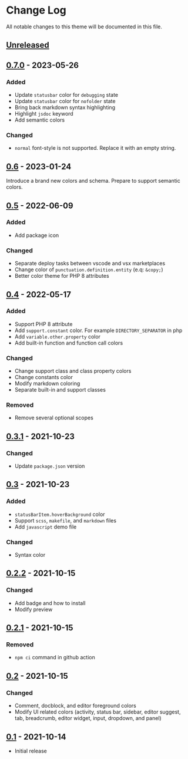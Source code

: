# Change Log
All notable changes to this theme will be documented in this file.

## [Unreleased]


## [0.7.0] - 2023-05-26
  ### Added
  - Update `statusbar` color for `debugging` state
  - Update `statusbar` color for `nofolder` state
  - Bring back markdown syntax highlighting
  - Highlight `jsdoc` keyword
  - Add semantic colors

  ### Changed
  - `normal` font-style is not supported. Replace it with an empty string.


## [0.6] - 2023-01-24
Introduce a brand new colors and schema. Prepare to support semantic colors.


## [0.5] - 2022-06-09
  ### Added
  - Add package icon

  ### Changed
  - Separate deploy tasks between vscode and vsx marketplaces
  - Change color of `punctuation.definition.entity` (e.q: `&copy;`)
  - Better color theme for PHP 8 attributes


## [0.4] - 2022-05-17
  ### Added
  - Support PHP 8 attribute
  - Add `support.constant` color. For example `DIRECTORY_SEPARATOR` in php
  - Add `variable.other.property` color
  - Add built-in function and function call colors

  ### Changed
  - Change support class and class property colors
  - Change constants color
  - Modify markdown coloring
  - Separate built-in and support classes

  ### Removed
  - Remove several optional scopes


## [0.3.1] - 2021-10-23
  ### Changed
  - Update `package.json` version


## [0.3] - 2021-10-23
  ### Added
  - `statusBarItem.hoverBackground` color
  - Support `scss`, `makefile`, and `markdown` files
  - Add `javascript` demo file

  ### Changed
  - Syntax color


## [0.2.2] - 2021-10-15
  ### Changed
  - Add badge and how to install
  - Modify preview


## [0.2.1] - 2021-10-15
  ### Removed
  - `npm ci` command in github action


## [0.2] - 2021-10-15
  ### Changed
  - Comment, docblock, and editor foreground colors
  - Modify UI related colors (activity, status bar, sidebar, editor suggest, tab, breadcrumb, editor widget, input, dropdown, and panel)


## [0.1] - 2021-10-14
- Initial release


[Unreleased]: https://github.com/asispts/oxford-blue/compare/v0.7.0...master
[0.7.0]: https://github.com/asispts/oxford-blue/releases/tag/v0.7.0
[0.6]: https://github.com/asispts/oxford-blue/releases/tag/v0.6
[0.5]: https://github.com/asispts/oxford-blue/releases/tag/v0.5
[0.4]: https://github.com/asispts/oxford-blue/releases/tag/v0.4
[0.3.1]: https://github.com/asispts/oxford-blue/releases/tag/v0.3.1
[0.3]: https://github.com/asispts/oxford-blue/releases/tag/v0.3
[0.2.2]: https://github.com/asispts/oxford-blue/releases/tag/v0.2.2
[0.2.1]: https://github.com/asispts/oxford-blue/releases/tag/v0.2.1
[0.2]: https://github.com/asispts/oxford-blue/releases/tag/v0.2
[0.1]: https://github.com/asispts/oxford-blue/releases/tag/v0.1
